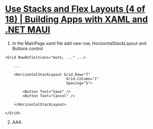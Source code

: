 # [Use Stacks and Flex Layouts (4 of 18) | Building Apps with XAML and .NET MAUI](https://youtu.be/VJ2at_4ZiGE?si=H1QEOlaxLdPOT-lj)

1. In the MainPage.xaml file add new row, HorizontalStackLayout and Buttons control
   
```
<Grid RowDefinitions="Auto, ..." ...>
    
    ...

    <HorizontalStackLayout Grid.Row="7"
                            Grid.Column="1"
                            Spacing="5">
        
        <Button Text="Save" />
        <Button Text="Cancel" />
        
    </HorizontalStackLayout>

</Grid>
```

2. AAA